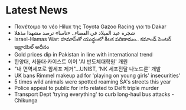 # Latest News
-  Πανέτοιμο το νέο Hilux της Toyota Gazoo Racing για το Dakar
-  شجرة عيد الميلاد في الفضاء.. «ناسا» ترصد مشهدا مذهلا
-  Israel-Hamas War: హమాస్‌తో యుద్ధంలో కీలక పరిణామం.. కమాండ్ సెంటర్ ఇజ్రాయెల్ అధీనం
-  Gold prices dip in Pakistan in line with international trend
-  한양대, 서울대·카이스트 이어 'AI 반도체대학원' 개원
-  "내 면역세포로 암세포 제거"…UNIST, 'NK 세포전달 나노드론' 개발
-  UK bans Rimmel makeup ad for 'playing on young girls' insecurities'
-  5 times wild animals were spotted roaming SA's streets this year
-  Police appeal to public for info related to Delft triple murder
-  Transport Dept 'trying everything' to curb long-haul bus attacks - Chikunga
